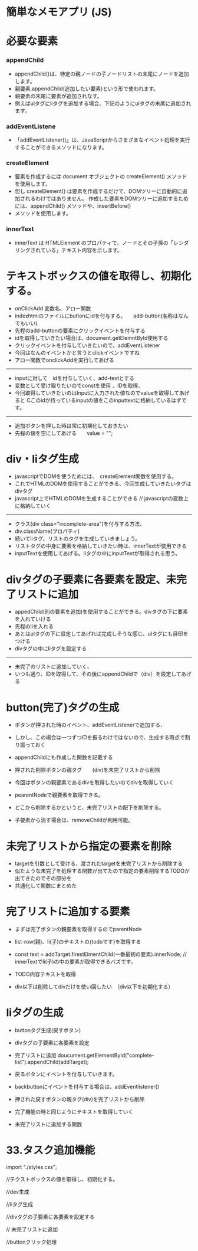 # 簡単なメモアプリ (JS)

# 必要な要素
### appendChild
- appendChild()は、特定の親ノードの子ノードリストの末尾にノードを追加します。
- 親要素.appendChild(追加したい要素)という形で使われます。
- 親要素の末尾に要素が追加されなす。
- 例えばulタグにliタグを追加する場合、下記のようにulタグの末尾に追加されます。

### addEventListene
- 「addEventListener()」は、JavaScriptからさまざまなイベント処理を実行することができるメソッドになります。

### createElement
- 要素を作成するには document オブジェクトの createElement() メソッドを使用します。
- 但し createElement() は要素を作成するだけで、DOMツリーに自動的に追加されるわけではありません。 作成した要素をDOMツリーに追加するためには、appendChild() メソッドや、insertBefore()
- メソッドを使用します。

### innerText
- innerText は HTMLElement のプロパティで、ノードとその子孫の「レンダリングされている」テキスト内容を示します。


# テキストボックスの値を取得し、初期化する。
- onClickAdd 変数名、アロー関数
- indexhtmlのファイルにbuttonにidを付与する。　　add-button(名称はなんでもいい)
- 先程のadd-buttonの要素にクリックイベントを付与する
- idを取得していきたい場合は、document.getElemntById使用する
- クリックイベントを付与していきたいので、addEventListener
- 今回はなんのイベントかと言うとclickイベントですね
- アロー関数でonclickAddを実行してあげる
---
- inputに対して　idを付与していく、add-textとする
- 変数として受け取りたいのでconstを使用 、IDを取得、
- 今回取得していきたいのはInputに入力された値なのでvalueを取得してあげると
Cこのidが持っているinputの値をこのinputtextに格納しているはずです。
---
- 追加ボタンを押した時は常に初期化しておきたい
- 先程の値を空にしてあげる　　value = "";

# div・liタグ生成
- javascriptでDOMを使うためには、　createErement関数を使用する。
- これでHTMLのDOMを使用することができる、今回生成していきたいタグはdivタグ
- javascript上でHTMLのDOMを生成することができる // javascriptの変数上に格納していく
---
- クラス(div class="incomplete-area")を付与する方法、
- div.className(プロパティ)
- 続いてliタグ、リストのタグを生成していきましょう。
- リストタグの中身に要素を格納していきたい時は、innerTextが使用できる
- inputTextを使用してあげる。liタグの中にinputTextが取得される思う。

# divタグの子要素に各要素を設定、未完了リストに追加
- appedChild(別の要素を追加)を使用することができる。divタグの下に要素を入れていける
- 先程のliを入れる
- あとはulタグの下に設定してあげれば完成しそうな感じ、ulタグにも目印をつける
- divタグの中にliタグを設定する
---
- 未完了のリストに追加していく、
- いつも通り、IDを取得して、その後にappendChildで（div）を設定してあげる

# button(完了)タグの生成
- ボタンが押された時のイベント、addEventListenerで追加する、
- しかし、この場合は一つずつIDを振るわけではないので、生成する時点で割り振っておく
- appendChildにも作成した関数を記載する




- 押された削除ボタンの親タグ　　(div)を未完了リストから削除
- 今回はボタンの親要素であるdivを取得したいのでdivを取得していく
- pearentNodeで親要素を取得できる。
- どこから削除するかというと、未完了リストの配下を削除する。
- 子要素から消す場合は、removeChildが利用可能。

# 未完了リストから指定の要素を削除
- targetを引数として受ける、渡されたtargetを未完了リストから削除する
- 似たような未完了を処理する関数が出てたので指定の要素削除するTODOが出てきたのでその部分を
- 共通化して関数にまとめた

# 完了リストに追加する要素
- まずは完了ボタンの親要素を取得するのでparentNode
- list-row(親)、li(子)のテキストの{todoです}を取得する
- const text = addTarget.firestElmentChild(一番最初の要素).innerNode; // innerTextでli(子)の中の要素が取得できるバズです。

- TODO内容テキストを取得
- div以下は削除してdivだけを使い回したい　（div以下を初期化する）

# liタグの生成
- buttonタグ生成(戻すボタン)
- divタグの子要素に各要素を設定

- 完了リストに追加 doucument.getElementById("complete-list").appendChild(addTarget);

- 戻るボタンにイベントを付与していきます。
- backbuttonにイベントを付与する場合は、addEventlistener()

- 押された戻すボタンの親タグ(div)を完了リストから削除

- 完了機能の時と同じようにテキストを取得していく
- 未完了リストに追加する関数


# 33.タスク追加機能　
import "./styles.css";</br>

//テクストボックスの値を取得し、初期化する。</br>

//dev生成</br>

//liタグ生成</br>

//divタグの子要素に各要素を設定する</br>

// 未完了リストに追加</br>

//buttonクリック処理</br>

